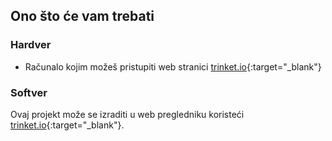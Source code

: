 ## Ono što će vam trebati

### Hardver

+ Računalo kojim možeš pristupiti web stranici [trinket.io](https://trinket.io){:target="_blank"}

### Softver

Ovaj projekt može se izraditi u web pregledniku koristeći [trinket.io](https://trinket.io){:target="_blank"}.